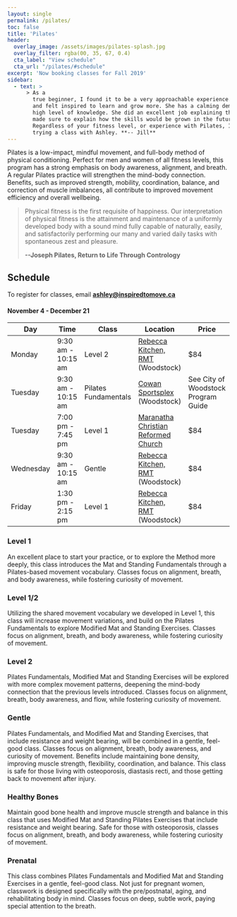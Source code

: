 ```yaml
---
layout: single
permalink: /pilates/
toc: false
title: 'Pilates'
header:
  overlay_image: /assets/images/pilates-splash.jpg
  overlay_filter: rgba(00, 35, 67, 0.4)
  cta_label: "View schedule"
  cta_url: "/pilates/#schedule"
excerpt: 'Now booking classes for Fall 2019'
sidebar:
  - text: > 
      > As a
        true beginner, I found it to be a very approachable experience. I enjoyed our session,
        and felt inspired to learn and grow more. She has a calming demeanour, and a very
        high level of knowledge. She did an excellent job explaining the fundamentals, but
        made sure to explain how the skills would be grown in the future. 
        Regardless of your fitness level, or experience with Pilates, I highly recommend
        trying a class with Ashley. **-- Jill**
---
```


Pilates is a low-impact, mindful movement, and full-body method of physical conditioning. Perfect for men and women of all fitness levels, this program has a strong emphasis on body awareness, alignment, and breath. A regular Pilates practice will strengthen the mind-body connection. Benefits, such as improved strength, mobility, coordination, balance, and correction of muscle imbalances, all contribute to improved movement efficiency and overall wellbeing.

> Physical fitness is the first requisite of happiness. Our interpretation of physical fitness is the attainment and maintenance of a uniformly developed body with a sound mind fully capable of naturally, easily, and satisfactorily performing our many and varied daily tasks with spontaneous zest and pleasure.
>
> **--Joseph Pilates, Return to Life Through Contrology**



## Schedule

To register for classes, email **[ashley@inspiredtomove.ca](mailto:ashley@inspiredtomove.ca)**


#### November 4 - December 21

| Day |Time | Class | Location | Price | Notes |
| --- |---- | ----- | -------- | ----- | ----- |
| Monday | 9:30 am - 10:15 am | Level 2 | [Rebecca Kitchen, RMT](http://www.rebecca-rmt.com) (Woodstock) | $84 | 
| Tuesday | 9:30 am - 10:15 am | Pilates Fundamentals | [Cowan Sportsplex](https://facilities.cityofwoodstock.ca/Home/Detail?Id=d313e804-0975-49bf-92bf-739e8b851642) (Woodstock) | See City of Woodstock Program Guide | *Registration via City of Woodstock*
| Tuesday | 7:00 pm - 7:45 pm | Level 1 | [Maranatha Christian Reformed Church](http://maranathacrcwoodstock.com/contact-us) | $84 |   
| Wednesday | 9:30 am - 10:15 am | Gentle | [Rebecca Kitchen, RMT](http://www.rebecca-rmt.com) (Woodstock) | $84 |  
| Friday | 1:30 pm - 2:15 pm | Level 1 | [Rebecca Kitchen, RMT](http://www.rebecca-rmt.com) (Woodstock) | $84 |

### Level 1

An excellent place to start your practice, or to explore the Method more deeply, this class introduces the Mat and Standing Fundamentals through a Pilates-based movement vocabulary. Classes focus on alignment, breath, and body awareness, while fostering curiosity of movement. 

### Level 1/2

Utilizing the shared movement vocabulary we developed in Level 1, this class will increase movement variations, and build on the Pilates Fundamentals to explore Modified Mat and Standing Exercises. Classes focus on alignment, breath, and body awareness, while fostering curiosity of movement. 

### Level 2

Pilates Fundamentals, Modified Mat and Standing Exercises will be explored with more complex movement patterns, deepening the mind-body connection that the previous levels introduced. Classes focus on alignment, breath, body awareness, and flow, while fostering curiosity of movement.

### Gentle

Pilates Fundamentals, and Modified Mat and Standing Exercises, that include resistance and weight bearing, will be combined in a gentle, feel-good class. Classes focus on alignment, breath, body awareness, and curiosity of movement. Benefits include maintaining bone density, improving muscle strength, flexibility, coordination, and balance. This class is safe for those living with osteoporosis, diastasis recti, and those getting back to movement after injury.

### Healthy Bones

Maintain good bone health and improve muscle strength and balance in this class that uses Modified Mat and Standing Pilates Exercises that include resistance and weight bearing. Safe for those with osteoporosis, classes focus on alignment, breath, and body awareness, while fostering curiosity of movement.

### Prenatal

This class combines Pilates Fundamentals and Modified Mat and Standing Exercises in a gentle, feel-good class. Not just for pregnant women, classwork is designed specifically with the pre/postnatal, aging, and rehabilitating body in mind. Classes focus on deep, subtle work, paying special attention to the breath. 
